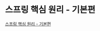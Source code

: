 # 스프링 핵심 원리 - 기본편

[스프링 핵심 원리 - 기본편](https://www.inflearn.com/course/%EC%8A%A4%ED%94%84%EB%A7%81-%ED%95%B5%EC%8B%AC-%EC%9B%90%EB%A6%AC-%EA%B8%B0%EB%B3%B8%ED%8E%B8?srsltid=AfmBOor-MCgxecb38mdX0bdVUOoCkq5-VFOzxgSqdo-6UxtkMY_25k6P)
